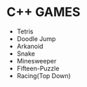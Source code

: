 # C++ GAMES

- Tetris
- Doodle Jump
- Arkanoid
- Snake
- Minesweeper
- Fifteen-Puzzle
- Racing(Top Down)
